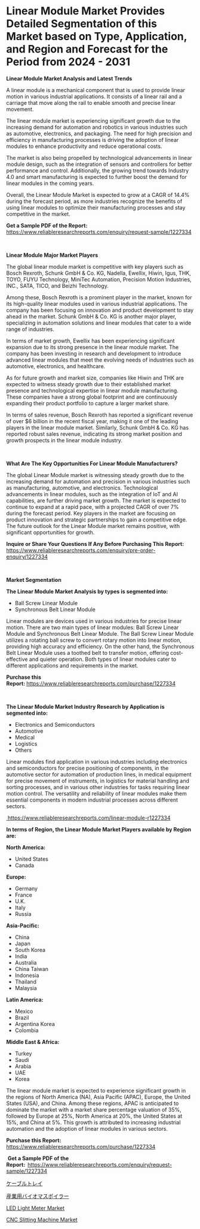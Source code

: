 <p><h1>Linear Module Market Provides Detailed Segmentation of this Market based on Type, Application, and Region and Forecast for the Period from 2024 - 2031</h1></p><p><strong>Linear Module Market Analysis and Latest Trends</strong></p>
<p><p>A linear module is a mechanical component that is used to provide linear motion in various industrial applications. It consists of a linear rail and a carriage that move along the rail to enable smooth and precise linear movement.</p><p>The linear module market is experiencing significant growth due to the increasing demand for automation and robotics in various industries such as automotive, electronics, and packaging. The need for high precision and efficiency in manufacturing processes is driving the adoption of linear modules to enhance productivity and reduce operational costs.</p><p>The market is also being propelled by technological advancements in linear module design, such as the integration of sensors and controllers for better performance and control. Additionally, the growing trend towards Industry 4.0 and smart manufacturing is expected to further boost the demand for linear modules in the coming years.</p><p>Overall, the Linear Module Market is expected to grow at a CAGR of 14.4% during the forecast period, as more industries recognize the benefits of using linear modules to optimize their manufacturing processes and stay competitive in the market.</p></p>
<p><strong>Get a Sample PDF of the Report:&nbsp;</strong> <a href="https://www.reliableresearchreports.com/enquiry/request-sample/1227334">https://www.reliableresearchreports.com/enquiry/request-sample/1227334</a></p>
<p>&nbsp;</p>
<p><strong>Linear Module Major Market Players</strong></p>
<p><p>The global linear module market is competitive with key players such as Bosch Rexroth, Schunk GmbH & Co. KG, Nadella, Ewellix, Hiwin, Igus, THK, TOYO, FUYU Technology, MiniTec Automation, Precision Motion Industries, INC., SATA, TICO, and Beizhi Technology. </p><p>Among these, Bosch Rexroth is a prominent player in the market, known for its high-quality linear modules used in various industrial applications. The company has been focusing on innovation and product development to stay ahead in the market. Schunk GmbH & Co. KG is another major player, specializing in automation solutions and linear modules that cater to a wide range of industries.</p><p>In terms of market growth, Ewellix has been experiencing significant expansion due to its strong presence in the linear module market. The company has been investing in research and development to introduce advanced linear modules that meet the evolving needs of industries such as automotive, electronics, and healthcare.</p><p>As for future growth and market size, companies like Hiwin and THK are expected to witness steady growth due to their established market presence and technological expertise in linear module manufacturing. These companies have a strong global footprint and are continuously expanding their product portfolio to capture a larger market share.</p><p>In terms of sales revenue, Bosch Rexroth has reported a significant revenue of over $6 billion in the recent fiscal year, making it one of the leading players in the linear module market. Similarly, Schunk GmbH & Co. KG has reported robust sales revenue, indicating its strong market position and growth prospects in the linear module industry.</p></p>
<p>&nbsp;</p>
<p><strong>What Are The Key Opportunities For Linear Module Manufacturers?</strong></p>
<p><p>The global Linear Module market is witnessing steady growth due to the increasing demand for automation and precision in various industries such as manufacturing, automotive, and electronics. Technological advancements in linear modules, such as the integration of IoT and AI capabilities, are further driving market growth. The market is expected to continue to expand at a rapid pace, with a projected CAGR of over 7% during the forecast period. Key players in the market are focusing on product innovation and strategic partnerships to gain a competitive edge. The future outlook for the Linear Module market remains positive, with significant opportunities for growth.</p></p>
<p><strong>Inquire or Share Your Questions If Any Before Purchasing This Report:</strong> <a href="https://www.reliableresearchreports.com/enquiry/pre-order-enquiry/1227334">https://www.reliableresearchreports.com/enquiry/pre-order-enquiry/1227334</a></p>
<p>&nbsp;</p>
<p><strong>Market Segmentation</strong></p>
<p><strong>The Linear Module Market Analysis by types is segmented into:</strong></p>
<p><ul><li>Ball Screw Linear Module</li><li>Synchronous Belt Linear Module</li></ul></p>
<p><p>Linear modules are devices used in various industries for precise linear motion. There are two main types of linear modules: Ball Screw Linear Module and Synchronous Belt Linear Module. The Ball Screw Linear Module utilizes a rotating ball screw to convert rotary motion into linear motion, providing high accuracy and efficiency. On the other hand, the Synchronous Belt Linear Module uses a toothed belt to transfer motion, offering cost-effective and quieter operation. Both types of linear modules cater to different applications and requirements in the market.</p></p>
<p><strong>Purchase this Report:&nbsp;</strong><a href="https://www.reliableresearchreports.com/purchase/1227334">https://www.reliableresearchreports.com/purchase/1227334</a></p>
<p>&nbsp;</p>
<p><strong>The Linear Module Market Industry Research by Application is segmented into:</strong></p>
<p><ul><li>Electronics and Semiconductors</li><li>Automotive</li><li>Medical</li><li>Logistics</li><li>Others</li></ul></p>
<p><p>Linear modules find application in various industries including electronics and semiconductors for precise positioning of components, in the automotive sector for automation of production lines, in medical equipment for precise movement of instruments, in logistics for material handling and sorting processes, and in various other industries for tasks requiring linear motion control. The versatility and reliability of linear modules make them essential components in modern industrial processes across different sectors.</p></p>
<p><a href="https://www.reliableresearchreports.com/linear-module-r1227334">&nbsp;https://www.reliableresearchreports.com/linear-module-r1227334</a></p>
<p><strong>In terms of Region, the Linear Module Market Players available by Region are:</strong></p>
<p>
    <p> <strong> North America: </strong>
        <ul>
            <li>United States</li>
            <li>Canada</li>
        </ul>
        </p> 
    <p> <strong> Europe: </strong>
        <ul>
            <li>Germany</li>
            <li>France</li>
            <li>U.K.</li>
            <li>Italy</li>
            <li>Russia</li>
        </ul>
        </p> 
    <p> <strong> Asia-Pacific: </strong>
        <ul>
            <li>China</li>
            <li>Japan</li>
            <li>South Korea</li>
            <li>India</li>
            <li>Australia</li>
            <li>China Taiwan</li>
            <li>Indonesia</li>
            <li>Thailand</li>
            <li>Malaysia</li>
        </ul>
        </p> 
    <p> <strong> Latin America: </strong>
        <ul>
            <li>Mexico</li>
            <li>Brazil</li>
            <li>Argentina Korea</li>
            <li>Colombia</li>
        </ul>
        </p> 
    <p> <strong> Middle East & Africa: </strong>
        <ul>
            <li>Turkey</li>
            <li>Saudi</li>
            <li>Arabia</li>
            <li>UAE</li>
            <li>Korea</li>
        </ul>
    </p>
    </p>
<p><p>The linear module market is expected to experience significant growth in the regions of North America (NA), Asia Pacific (APAC), Europe, the United States (USA), and China. Among these regions, APAC is anticipated to dominate the market with a market share percentage valuation of 35%, followed by Europe at 25%, North America at 20%, the United States at 15%, and China at 5%. This growth is attributed to increasing industrial automation and the adoption of linear modules in various sectors.</p></p>
<p><strong>Purchase this Report: </strong><a href="https://www.reliableresearchreports.com/purchase/1227334">https://www.reliableresearchreports.com/purchase/1227334</a></p>
<p>&nbsp;<strong>Get a Sample PDF of the Report:&nbsp;&nbsp;</strong><a href="https://www.reliableresearchreports.com/enquiry/request-sample/1227334">https://www.reliableresearchreports.com/enquiry/request-sample/1227334</a></p>
<p><strong></strong></p>
<p><p><a href="https://github.com/schmahlson/Market-Research-Report-List-1/blob/main/255206430500.md">ケーブルトレイ</a></p><p><a href="https://github.com/zjkmgcs938405/Market-Research-Report-List-1/blob/main/298702830496.md">産業用バイオマスボイラー</a></p><p><a href="https://github.com/bobicer/Market-Research-Report-List-2/blob/main/led-light-meter-market.md">LED Light Meter Market</a></p><p><a href="https://github.com/timeliteaut/Market-Research-Report-List-2/blob/main/cnc-slitting-machine-market.md">CNC Slitting Machine Market</a></p></p>